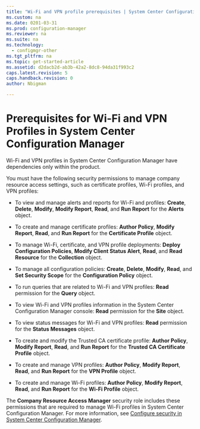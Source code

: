 ```yaml
---
title: "Wi-Fi and VPN profile prerequisites | System Center Configuration Manager"
ms.custom: na
ms.date: 0201-03-31
ms.prod: configuration-manager
ms.reviewer: na
ms.suite: na
ms.technology: 
  - configmgr-other
ms.tgt_pltfrm: na
ms.topic: get-started-article
ms.assetid: d2dacb2d-ab3b-42a2-8dc8-94da31f993c2
caps.latest.revision: 5
caps.handback.revision: 0
author: Nbigman

---
```

# Prerequisites for Wi-Fi and VPN Profiles in System Center Configuration Manager
Wi-Fi and VPN profiles in System Center Configuration Manager have dependencies only within the product.  
  
 You must have the following security permissions to manage company resource access settings, such as certificate profiles, Wi-Fi profiles, and VPN profiles:  
  
-   To view and manage alerts and reports for Wi-Fi and profiles: **Create**, **Delete**, **Modify**, **Modify Report**, **Read**, and **Run Report** for the **Alerts** object.  
  
-   To create and manage certificate profiles: **Author Policy**, **Modify Report**, **Read**, and **Run Report** for the **Certificate Profile** object.  
  
-   To manage Wi-Fi, certificate, and VPN profile deployments: **Deploy Configuration Policies**, **Modify Client Status Alert**, **Read**, and **Read Resource** for the **Collection** object.  
  
-   To manage all configuration policies: **Create**, **Delete**, **Modify**, **Read**, and **Set Security Scope** for the **Configuration Policy** object.  
  
-   To run queries that are related to Wi-Fi and VPN profiles: **Read** permission for the **Query** object.  
  
-   To view Wi-Fi and VPN profiles information in the System Center Configuration Manager console: **Read** permission for the **Site** object.  
  
-   To view status messages for Wi-Fi and VPN profiles: **Read** permission for the **Status Messages** object.  
  
-   To create and modify the Trusted CA certificate profile: **Author Policy**, **Modify Report**, **Read**, and **Run Report** for the **Trusted CA Certificate Profile** object.  
  
-   To create and manage VPN profiles: **Author Policy**, **Modify Report**, **Read**, and **Run Report** for the **VPN Profile** object.  
  
-   To create and manage Wi-Fi profiles: **Author Policy**, **Modify Report**, **Read**, and **Run Report** for the **Wi-Fi Profile** object.  
  
 The **Company Resource Access Manager** security role includes these permissions that are required to manage Wi-Fi profiles in System Center Configuration Manager. For more information, see [Configure security in System Center Configuration Manager](../../core/plan-design/security/configure-security.md).

